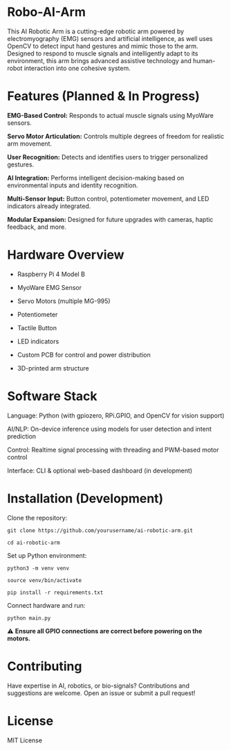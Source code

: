 # Robo-AI-Arm

This AI Robotic Arm is a cutting-edge robotic arm powered by electromyography (EMG) sensors and artificial intelligence, as well uses OpenCV to detect input hand gestures and mimic those to the arm. Designed to respond to muscle signals and intelligently adapt to its environment, this arm brings advanced assistive technology and human-robot interaction into one cohesive system.

# Features (Planned & In Progress)

**EMG-Based Control:** Responds to actual muscle signals using MyoWare sensors.

**Servo Motor Articulation:** Controls multiple degrees of freedom for realistic arm movement.

**User Recognition:** Detects and identifies users to trigger personalized gestures.

**AI Integration:** Performs intelligent decision-making based on environmental inputs and identity recognition.

**Multi-Sensor Input:** Button control, potentiometer movement, and LED indicators already integrated.

**Modular Expansion:** Designed for future upgrades with cameras, haptic feedback, and more.

# Hardware Overview

- Raspberry Pi 4 Model B

- MyoWare EMG Sensor

- Servo Motors (multiple MG-995)

- Potentiometer

- Tactile Button

- LED indicators

- Custom PCB for control and power distribution

- 3D-printed arm structure

# Software Stack

Language: Python (with gpiozero, RPi.GPIO, and OpenCV for vision support)

AI/NLP: On-device inference using models for user detection and intent prediction

Control: Realtime signal processing with threading and PWM-based motor control

Interface: CLI & optional web-based dashboard (in development)

# Installation (Development)

Clone the repository:

    git clone https://github.com/yourusername/ai-robotic-arm.git

    cd ai-robotic-arm

Set up Python environment:

    python3 -m venv venv

    source venv/bin/activate

    pip install -r requirements.txt

Connect hardware and run:

    python main.py

⚠️ **Ensure all GPIO connections are correct before powering on the motors.**

# Contributing

Have expertise in AI, robotics, or bio-signals? Contributions and suggestions are welcome. Open an issue or submit a pull request!

# License

MIT License
